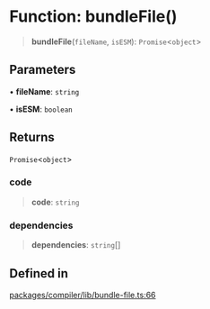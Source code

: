 # Function: bundleFile()

> **bundleFile**(`fileName`, `isESM`): `Promise`\<`object`\>

## Parameters

• **fileName**: `string`

• **isESM**: `boolean`

## Returns

`Promise`\<`object`\>

### code

> **code**: `string`

### dependencies

> **dependencies**: `string`[]

## Defined in

[packages/compiler/lib/bundle-file.ts:66](https://github.com/andreisergiu98/baeta/blob/4c16a2c8fa14b6d48e42b6a2c2893542bd64b987/packages/compiler/lib/bundle-file.ts#L66)
